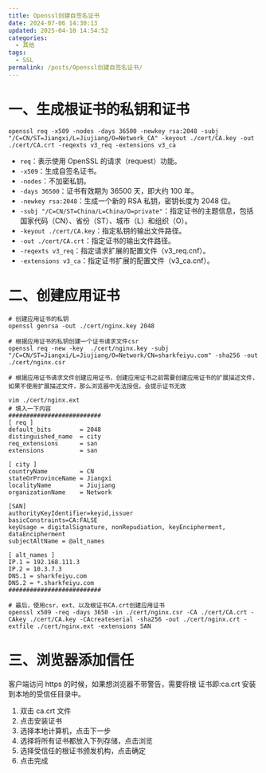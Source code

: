 ```yaml
---
title: Openssl创建自签名证书
date: 2024-07-06 14:30:13
updated: 2025-04-10 14:54:52
categories:
  - 其他
tags:
  - SSL
permalink: /posts/Openssl创建自签名证书/
---
```

# 一、生成根证书的私钥和证书

```shell
openssl req -x509 -nodes -days 36500 -newkey rsa:2048 -subj "/C=CN/ST=Jiangxi/L=Jiujiang/O=Network_CA" -keyout ./cert/CA.key -out ./cert/CA.crt -reqexts v3_req -extensions v3_ca
```

- `req`：表示使用 OpenSSL 的请求（request）功能。
- `-x509`：生成自签名证书。
- `-nodes`：不加密私钥。
- `-days 36500`：证书有效期为 36500 天，即大约 100 年。
- `-newkey rsa:2048`：生成一个新的 RSA 私钥，密钥长度为 2048 位。
- `-subj "/C=CN/ST=China/L=China/O=private"`：指定证书的主题信息，包括国家代码（CN）、省份（ST）、城市（L）和组织（O）。
- `-keyout ./cert/CA.key`：指定私钥的输出文件路径。
- `-out ./cert/CA.crt`：指定证书的输出文件路径。
- `-reqexts v3_req`：指定请求扩展的配置文件（v3_req.cnf）。
- `-extensions v3_ca`：指定证书扩展的配置文件（v3_ca.cnf）。

# 二、创建应用证书

```shell
# 创建应用证书的私钥
openssl genrsa -out ./cert/nginx.key 2048

# 根据应用证书的私钥创建一个证书请求文件csr
openssl req -new -key  ./cert/nginx.key -subj "/C=CN/ST=Jiangxi/L=Jiujiang/O=Network/CN=sharkfeiyu.com" -sha256 -out  ./cert/nginx.csr

# 根据应用证书请求文件创建应用证书，创建应用证书之前需要创建应用证书的扩展描述文件，如果不使用扩展描述文件，那么浏览器中无法授信，会提示证书无效

vim ./cert/nginx.ext
# 填入一下内容
##########################
[ req ]
default_bits        = 2048
distinguished_name  = city
req_extensions      = san
extensions          = san

[ city ]
countryName         = CN
stateOrProvinceName = Jiangxi
localityName        = Jiujiang
organizationName    = Network

[SAN]
authorityKeyIdentifier=keyid,issuer
basicConstraints=CA:FALSE
keyUsage = digitalSignature, nonRepudiation, keyEncipherment, dataEncipherment
subjectAltName = @alt_names

[ alt_names ]
IP.1 = 192.168.111.3
IP.2 = 10.3.7.3
DNS.1 = sharkfeiyu.com
DNS.2 = *.sharkfeiyu.com
##########################

# 最后，使用csr，ext、以及根证书CA.crt创建应用证书
openssl x509 -req -days 3650 -in ./cert/nginx.csr -CA ./cert/CA.crt -CAkey ./cert/CA.key -CAcreateserial -sha256 -out ./cert/nginx.crt -extfile ./cert/nginx.ext -extensions SAN

```

# 三、浏览器添加信任

客户端访问 https 的时候，如果想浏览器不带警告，需要将根 证书即:ca.crt 安装到本地的受信任目录中。

1. 双击 ca.crt 文件
2. 点击安装证书
3. 选择本地计算机，点击下一步
4. 选择将所有证书都放入下列存储，点击浏览
5. 选择受信任的根证书颁发机构，点击确定
6. 点击完成
